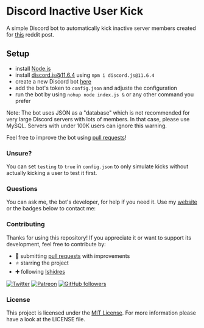 # Discord Inactive User Kick
A simple Discord bot to automatically kick inactive server members created for [this](https://www.reddit.com/r/discordapp/comments/emgcn9/bot_for_kicking/) reddit post.

## Setup
- install [Node.js](https://nodejs.org/en/)
- install [discord.js@11.6.4](https://www.npmjs.com/package/discord.js/v/11.6.4) using `npm i discord.js@11.6.4`
- create a new Discord bot [here](https://discordapp.com/developers/applications/)
- add the bot's token to `config.json` and adjuste the configuration
- run the bot by using `nohup node index.js &` or any other command you prefer

Note: The bot uses JSON as a "database" which is not recommended for very large Discord servers with lots of members. In that case, please use MySQL. Servers with under 100K users can ignore this warning.

Feel free to improve the bot using [pull requests](https://docs.github.com/en/free-pro-team@latest/github/collaborating-with-issues-and-pull-requests/about-pull-requests)!

### Unsure?
You can set `testing` to `true` in `config.json` to only simulate kicks without actually kicking a user to test it first.

### Questions
You can ask me, the bot's developer, for help if you need it. Use my [website](https://ishidres.eu) or the badges below to contact me:

### Contributing
Thanks for using this repository! If you appreciate it or want to support its development, feel free to contribute by:
- 👐 submitting [pull requests](https://docs.github.com/en/free-pro-team@latest/github/collaborating-with-issues-and-pull-requests/about-pull-requests) with improvements
- ⭐️ starring the project
- ➕ following [Ishidres](https://github.com/Ishidres)

[![Twitter](https://img.shields.io/twitter/url?label=Tweet%20me&style=social&url=https%3A%2F%2Ftwitter.com%2FIshidres)](https://twitter.com/Ishidres)
[![Patreon](https://img.shields.io/badge/dynamic/json?url=https://www.patreon.com/api/campaigns/658859&label=Patreon&query=data.attributes.patron_count&suffix=%20patrons&color=f86754)](https://patreon.com/Ishidres)
[![GitHub followers](https://img.shields.io/github/followers/Ishidres?style=social)](https://github.com/Ishidres)

### License
This project is licensed under the [MIT License](https://choosealicense.com/licenses/mit/). For more information please have a look at the LICENSE file.